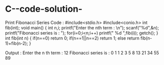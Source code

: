 # C--code-solution-
Print Fibonacci Series 
Code :
#include<stdio.h>
#include<conio.h>
int fib(int);
void main()
{
    int n,i;
    printf("Enter the nth term : \n");
    scanf("%d",&n);
   printf("Fibonacci series is : ");
    for(i=0;i<n;i++)
        printf(" %d ",fib(i));
    getch();
}
int fib(int n)
{
    if(n==0)
        return 0;
    if(n==1||n==2)
        return 1;
    else
        return fib(n-1)+fib(n-2);
}

Output :     Enter the n th term :
	        12
                    Fibonacci series is :   0  1  1  2  3  5  8  13  21  34  55  89 
